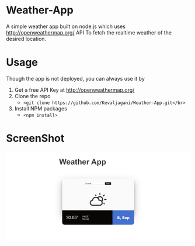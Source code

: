# Weather-App

A simple weather app built on node.js which uses http://openweathermap.org/ API To fetch the realtime weather of the desired location.

# Usage

Though the app is not deployed, you can always use it by</br>

1. Get a free API Key at http://openweathermap.org/</br>
2. Clone the repo</br>
	- `<git clone https://github.com/Kevaljagani/Weather-App.git</br>`
3. Install NPM packages</br>
	- `<npm install>`

# ScreenShot

![Alt text](https://github.com/Kevaljagani/Weather-App/blob/master/Screenshots/Screenshot_2.jpg "Optional title")


